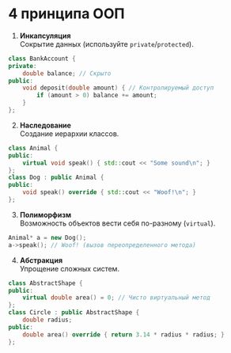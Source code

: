 
# 4 принципа ООП

1. **Инкапсуляция**  
   Сокрытие данных (используйте `private`/`protected`).

```cpp
class BankAccount {
private:
    double balance; // Скрыто
public:
    void deposit(double amount) { // Контролируемый доступ
        if (amount > 0) balance += amount;
    }
};
```
2. **Наследование**  
   Создание иерархии классов.
```cpp
class Animal {
public:
    virtual void speak() { std::cout << "Some sound\n"; }
};
class Dog : public Animal {
public:
    void speak() override { std::cout << "Woof!\n"; }
};
```
3. **Полиморфизм**  
   Возможность объектов вести себя по-разному (`virtual`).
```cpp
Animal* a = new Dog();
a->speak(); // Woof! (вызов переопределенного метода)
```
4. **Абстракция**  
   Упрощение сложных систем.
```cpp
class AbstractShape {
public:
    virtual double area() = 0; // Чисто виртуальный метод
};
class Circle : public AbstractShape {
    double radius;
public:
    double area() override { return 3.14 * radius * radius; }
};
```